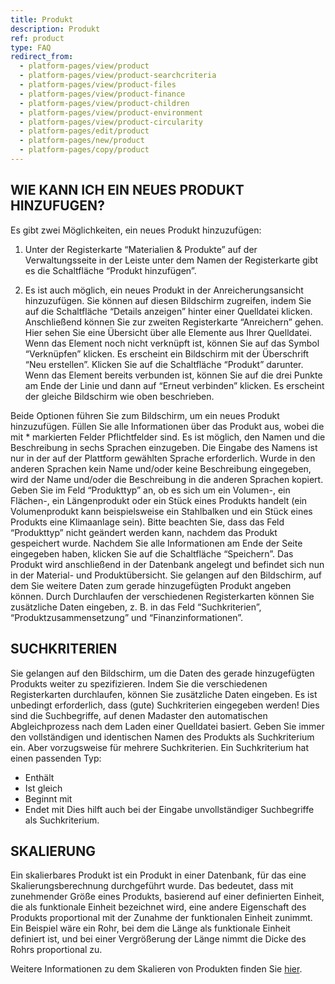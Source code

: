```yaml
---
title: Produkt
description: Produkt
ref: product
type: FAQ
redirect_from:
  - platform-pages/view/product
  - platform-pages/view/product-searchcriteria
  - platform-pages/view/product-files
  - platform-pages/view/product-finance
  - platform-pages/view/product-children
  - platform-pages/view/product-environment
  - platform-pages/view/product-circularity
  - platform-pages/edit/product
  - platform-pages/new/product
  - platform-pages/copy/product
---
```


## WIE KANN ICH EIN NEUES PRODUKT HINZUFUGEN?
Es gibt zwei Möglichkeiten, ein neues Produkt hinzuzufügen:

1. Unter der Registerkarte “Materialien & Produkte” auf der Verwaltungsseite in der Leiste unter dem Namen der Registerkarte gibt es die Schaltfläche “Produkt hinzufügen”.

2. Es ist auch möglich, ein neues Produkt in der Anreicherungsansicht hinzuzufügen. Sie können auf diesen Bildschirm zugreifen, indem Sie auf die Schaltfläche “Details anzeigen” hinter einer Quelldatei klicken. Anschließend können Sie zur zweiten Registerkarte “Anreichern” gehen. Hier sehen Sie eine Übersicht über alle Elemente aus Ihrer Quelldatei. Wenn das Element noch nicht verknüpft ist, können Sie auf das Symbol “Verknüpfen” klicken. Es erscheint ein Bildschirm mit der Überschrift “Neu erstellen”. Klicken Sie auf die Schaltfläche “Produkt” darunter. Wenn das Element bereits verbunden ist, können Sie auf die drei Punkte am Ende der Linie und dann auf “Erneut verbinden” klicken. Es erscheint der gleiche Bildschirm wie oben beschrieben.

Beide Optionen führen Sie zum Bildschirm, um ein neues Produkt hinzuzufügen. Füllen Sie alle Informationen über das Produkt aus, wobei die mit * markierten Felder Pflichtfelder sind. Es ist möglich, den Namen und die Beschreibung in sechs Sprachen einzugeben. Die Eingabe des Namens ist nur in der auf der Plattform gewählten Sprache erforderlich. Wurde in den anderen Sprachen kein Name und/oder keine Beschreibung eingegeben, wird der Name und/oder die Beschreibung in die anderen Sprachen kopiert. Geben Sie im Feld “Produkttyp” an, ob es sich um ein Volumen-, ein Flächen-, ein Längenprodukt oder ein Stück eines Produkts handelt (ein Volumenprodukt kann beispielsweise ein Stahlbalken und ein Stück eines Produkts eine Klimaanlage sein). Bitte beachten Sie, dass das Feld “Produkttyp” nicht geändert werden kann, nachdem das Produkt gespeichert wurde. Nachdem Sie alle Informationen am Ende der Seite eingegeben haben, klicken Sie auf die Schaltfläche “Speichern”. Das Produkt wird anschließend in der Datenbank angelegt und befindet sich nun in der Material- und Produktübersicht.
Sie gelangen auf den Bildschirm, auf dem Sie weitere Daten zum gerade hinzugefügten Produkt angeben können. Durch Durchlaufen der verschiedenen Registerkarten können Sie zusätzliche Daten eingeben, z. B. in das Feld “Suchkriterien”, “Produktzusammensetzung” und “Finanzinformationen”.

## SUCHKRITERIEN
Sie gelangen auf den Bildschirm, um die Daten des gerade hinzugefügten Produkts weiter zu spezifizieren. Indem Sie die verschiedenen Registerkarten durchlaufen, können Sie zusätzliche Daten eingeben. Es ist unbedingt erforderlich, dass (gute) Suchkriterien eingegeben werden! Dies sind die Suchbegriffe, auf denen Madaster den automatischen Abgleichprozess nach dem Laden einer Quelldatei basiert. Geben Sie immer den vollständigen und identischen Namen des Produkts als Suchkriterium ein. Aber vorzugsweise für mehrere Suchkriterien. Ein Suchkriterium hat einen passenden Typ:

- Enthält
- Ist gleich
- Beginnt mit
- Endet mit Dies hilft auch bei der Eingabe unvollständiger Suchbegriffe als Suchkriterium.

## SKALIERUNG
Ein skalierbares Produkt ist ein Produkt in einer Datenbank, für das eine Skalierungsberechnung durchgeführt wurde. Das bedeutet, dass mit zunehmender Größe eines Produkts, basierend auf einer definierten Einheit, die als funktionale Einheit bezeichnet wird, eine andere Eigenschaft des Produkts proportional mit der Zunahme der funktionalen Einheit zunimmt. Ein Beispiel wäre ein Rohr, bei dem die Länge als funktionale Einheit definiert ist, und bei einer Vergrößerung der Länge nimmt die Dicke des Rohrs proportional zu.

Weitere Informationen zu dem Skalieren von Produkten finden Sie <a href="https://docs.madaster.com/gb/en/platform-pages/product.html" target="_blank">hier</a>.